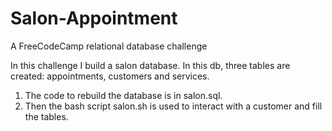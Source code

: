 # Salon-Appointment
A FreeCodeCamp relational database challenge

In this challenge I build a salon database. In this db, three tables are created: appointments, customers and services. 
1. The code to rebuild the database is in salon.sql.
2. Then the bash script salon.sh is used to interact with a customer and fill the tables.

